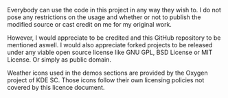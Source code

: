 Everybody can use the code in this project in any way they wish to. I do not pose
any restrictions on the usage and whether or not to publish the modified source
or cast credit on me for my original work.

However, I would appreciate to be credited and this GitHub repository to be
mentioned aswell. I would also appreciate forked projects to be released under
any viable open source license like GNU GPL, BSD License
or MIT License. Or simply as public domain.

Weather icons used in the demos sections are provided by the Oxygen project 
of KDE SC. Those icons follow their own licensing policies not covered by this
licence document.

